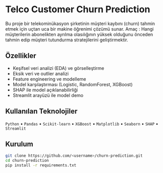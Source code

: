 # Telco Customer Churn Prediction
Bu proje bir telekominükasyon şirketinin müşteri kaybını (churn) tahmin etmek için uçtan uca bir makine öğrenimi çözümü sunar.
Amaç : Hangi müşterilerin abonelikten ayrılma olasılığının yüksek olduğunu önceden tahmin edip müşteri tutundurma stratejilerini geliştirmektir.

## Özellikler
- Keşifsel veri analizi (EDA) ve görselleştirme
- Eksik veri ve outlier analizi
- Feature engineering ve modelleme
- Model karşılaştırması (Logistic, RandomForest, XGBoost)
- SHAP ile model açıklanabilirliği
- Streamlit arayüzü ile model demo

## Kullanılan Teknolojiler
`Python` • `Pandas` • `Scikit-learn` • `XGBoost` • `Matplotlib` • `Seaborn` • `SHAP` • `Streamlit`

## Kurulum
```bash
git clone https://github.com/<username>/churn-prediction.git
cd churn-prediction
pip install -r requirements.txt
